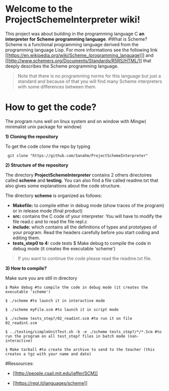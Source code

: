 # Welcome to the ProjectSchemeInterpreter wiki!
This project was about building in the programming language C **an interpreter for Scheme programming language**.
#What is Scheme?
Scheme is a functional programming language derived from the programming language Lisp.
For more informations see the following link [[https://en.wikipedia.org/wiki/Scheme_(programming_language)]] and [[http://www.schemers.org/Documents/Standards/R5RS/HTML/]] that deeply describes the Scheme programming language.

> Note that there is no programming norms for this language but just a standard and because of that you will find many Scheme interpreters with some differences between them.

# How to get the code?
The program runs well on linux system and on window with Mingw( minimalist unix package for window)

**1) Cloning the repository**

To get the code clone the repo by typing

     git clone "https://github.com/Sanahm/ProjectSchemeInterpreter"

**2) Structure of the repository**

The directory **ProjectSchemeInterpreter** contains 2 others directoires called **scheme** and **testing**. You can also find a file called readme.txt that also gives some explanations about the code structure.

The directory **scheme** is organized as follows:
- **Makefile:** to compile either in debug mode (show traces of the program) or in release mode (final product)
- **src:** contains the C code of your interpreter. You will have to modify the file read.c and to read the file repl.c
- **include:** which contains all the definitions of types and prototypes of your program. Read the headers carefully before you start coding and editing them.
- **tests_step0 to 4:** code tests
$ Make debug to compile the code in debug mode (it creates the executable 'scheme')

> If you want to continue the code please read the readme.txt file.

**3) How to compile?**

Make sure you are still in directory

    $ Make debug #to compile the code in debug mode (it creates the executable 'scheme')

    $ ./scheme #to launch it in interactive mode

    $ ./scheme myFile.scm #to launch it in script mode

    $ ./scheme tests_step?/02_readint.scm #to run it on file 02_readint.scm

    $ ../testing/simpleUnitTest.sh -b -e ./scheme tests_step?/*/*.Scm #to run the program on all test_step? files in batch mode (non-interactive)

    $ Make tarball #to create the archive to send to the teacher (this creates a tgz with your name and date)

#Ressources:
* [[http://people.csail.mit.edu/jaffer/SCM]]

* [[https://repl.it/languages/scheme]]
